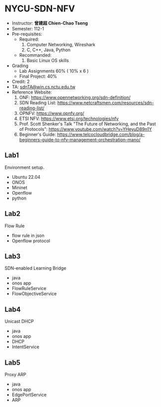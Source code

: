 # NYCU-SDN-NFV
- Instructor: **曾建超 Chien-Chao Tseng**
- Semester: 112-1
- Pre-requisites:
    - Required: 
        1.  Computer Networking, Wireshark
        2.  C, C++, Java, Python
    - Recommanded:
        1.  Basic Linux OS skills 
- Grading
    - Lab Assignments 60% ( 10% x 6 )
    - Final Project: 40%
- Credit: 2
- TA: sdnTA@win.cs.nctu.edu.tw
- Reference Website:
    1. ONF: https://www.opennetworking.org/sdn-definition/
    2. SDN Reading List: https://www.netcraftsmen.com/resources/sdn-reading-list/
    3. OPNFV: https://www.opnfv.org/
    4. ETSI NFV: https://www.etsi.org/technologies/nfv
    5. Prof. Scott Shenker's Talk "The Future of Networking, and the Past of Protocols": https://www.youtube.com/watch?v=YHeyuD89n1Y
    6. Beginner's Guide: https://www.telcocloudbridge.com/blog/a-beginners-guide-to-nfv-management-orchestration-mano/
## Lab1
Environment setup.
- Ubuntu 22.04
- ONOS
- Mininet
- Openflow
- python
## Lab2
Flow Rule
- flow rule in json
- Openflow protocol
## Lab3
SDN-enabled Learning Bridge
- java
- onos app
- FlowRuleService
- FlowObjectiveService
## Lab4
Unicast DHCP
- java
- onos app
- DHCP
- IntentService
## Lab5
Proxy ARP
- java
- onos app
- EdgePortService
- ARP